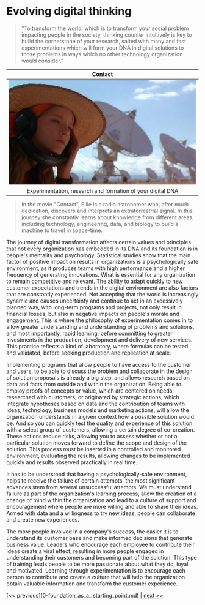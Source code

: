 # Evolving digital thinking

>"To transform the world, which is to transform your social problem impacting people in the society, thinking counter intuitively is key to build the cornerstone of your research, salted with many and fast experimentations which will form your DNA in digital solutions to those problems in ways which no other technology organization would consider."

| Contact |
| :---: |
|![](../../images/evolving_digital_thinking.png)|
|Experimentation, research and formation of your digital DNA|

>In the movie "Contact", Ellie is a radio astronomer who, after much dedication, discovers and interprets an extraterrestrial signal. In this journey she constantly learns about knowledge from different areas, including technology, engineering, data, and biology to build a machine to travel in space-time.

The journey of digital transformation affects certain values and principles that not every organization has embedded in its DNA and its foundation is in people's mentality and psychology. Statistical studies show that the main factor of positive impact on results in organizations is a psychologically safe environment, as it produces teams with high performance and a higher frequency of generating innovations. What is essential for any organization to remain competitive and relevant. The ability to adapt quickly to new customer expectations and trends in the digital environment are also factors that are constantly experienced.
Not accepting that the world is increasingly dynamic and causes uncertainty and continue to act in an excessively planned way, with long-term programs and projects, not only result in financial losses, but also in negative impacts on people's morale and engagement. This is where the philosophy of experimentation comes in to allow greater understanding and understanding of problems and solutions, and most importantly, rapid learning, before committing to greater investments in the production, development and delivery of new services. This practice reflects a kind of laboratory, where formulas can be tested and validated, before seeking production and replication at scale.

Implementing programs that allow people to have access to the customer and users, to be able to discuss the problem and collaborate in the design of solution proposals is already a big step, and allows research based on data and facts from outside and within the organization. Being able to employ proofs of concepts or value, which are centered on needs researched with customers, or originated by strategic actions, which integrate hypotheses based on data and the contribution of teams with ideas, technology, business models and marketing actions, will allow the organization understands in a given context how a possible solution would be. And so you can quickly test the quality and experience of this solution with a select group of customers, allowing a certain degree of co-creation. These actions reduce risks, allowing you to assess whether or not a particular solution moves forward to define the scope and design of the solution.
This process must be inserted in a controlled and monitored environment, evaluating the results, allowing changes to be implemented quickly and results observed practically in real time.

It has to be understood that having a psychologically-safe environment, helps to receive the failure of certain attempts, the most significant advances stem from several unsuccessful attempts. We must understand failure as part of the organization's learning process, allow the creation of a change of mind within the organization and lead to a culture of support and encouragement where people are more willing and able to share their ideas. Armed with data and a willingness to try new ideas, people can collaborate and create new experiences.

The more people involved in a company's success, the easier it is to understand its customer base and make informed decisions that generate business value. Leaders who encourage each employee to contribute their ideas create a viral effect, resulting in more people engaged in understanding their customers and becoming part of the solution. This type of training leads people to be more passionate about what they do, loyal and motivated.
Learning through experimentation is to encourage each person to contribute and create a culture that will help the organization obtain valuable information and transform the customer experience.

[<< previous](0-foundation_as_a_ starting_point.md) | [next >>](1)
